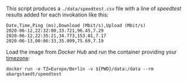 This script produces a `./data/speedtest.csv` file with a line of *speedtest* results added for each invokation like this:

```
Date,Time,Ping (ms),Download (Mbit/s),Upload (Mbit/s)
2020-06-12,22:32:00,33.721,96.45,7.29
2020-06-12,22:35:21,34.773,153.01,7.17
2020-06-13,00:06:33,35.099,75.69,7.19
```

Load the image from *Docker Hub* and run the container providing your [timezone](https://en.wikipedia.org/wiki/List_of_tz_database_time_zones):

```
docker run -e TZ=Europe/Berlin -v ${PWD}/data:/data --rm abargstaedt/speedtest
```
